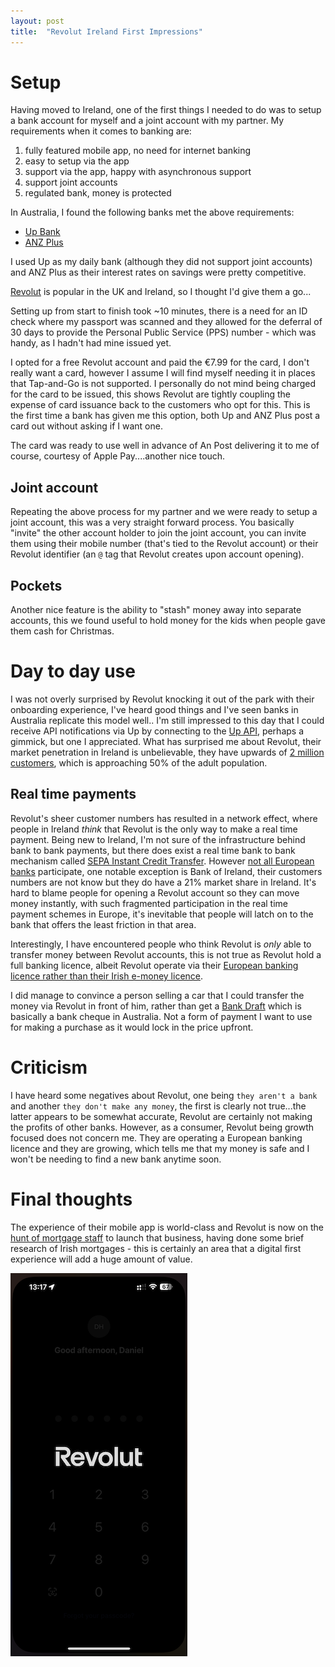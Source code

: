 ```yaml
---
layout: post
title:  "Revolut Ireland First Impressions"
---
```


# Setup

Having moved to Ireland, one of the first things I needed to do was to setup a bank account for myself and a joint account with my partner.  My requirements when it comes to banking are:

1. fully featured mobile app, no need for internet banking
1. easy to setup via the app
1. support via the app, happy with asynchronous support
1. support joint accounts
1. regulated bank, money is protected

In Australia, I found the following banks met the above requirements:

- [Up Bank](https://up.com.au)
- [ANZ Plus](https://anz.com.au/plus)

I used Up as my daily bank (although they did not support joint accounts) and ANZ Plus as their interest rates on savings were pretty competitive.

[Revolut](https://revolut.com) is popular in the UK and Ireland, so I thought I'd give them a go...

Setting up from start to finish took ~10 minutes, there is a need for an ID check where my passport was scanned and they allowed for the deferral of 30 days to provide the Personal Public Service (PPS) number - which was handy, as I hadn't had mine issued yet.

I opted for a free Revolut account and paid the €7.99 for the card, I don't really want a card, however I assume I will find myself needing it in places that Tap-and-Go is not supported.  I personally do not mind being charged for the card to be issued, this shows Revolut are tightly coupling the expense of card issuance back to the customers who opt for this.  This is the first time a bank has given me this option, both Up and ANZ Plus post a card out without asking if I want one.

The card was ready to use well in advance of An Post delivering it to me of course, courtesy of Apple Pay....another nice touch.

## Joint account

Repeating the above process for my partner and we were ready to setup a joint account, this was a very straight forward process.  You basically "invite" the other account holder to join the joint account, you can invite them using their mobile number (that's tied to the Revolut account) or their Revolut identifier (an `@` tag that Revolut creates upon account opening).

## Pockets

Another nice feature is the ability to "stash" money away into separate accounts, this we found useful to hold money for the kids when people gave them cash for Christmas. 

# Day to day use

I was not overly surprised by Revolut knocking it out of the park with their onboarding experience, I've heard good things and I've seen banks in Australia replicate this model well.. I'm still impressed to this day that I could receive API notifications via Up by connecting to the [Up API](https://api.up.com.au/getting_started), perhaps a gimmick, but one I appreciated.  What has surprised me about Revolut, their market penetration in Ireland is unbelievable, they have upwards of [2 million customers](https://www.irishtimes.com/business/2023/04/06/revolut-completes-rollout-of-irish-ibans-to-more-than-two-million-customers), which is approaching 50% of the adult population.  

## Real time payments

Revolut's sheer customer numbers has resulted in a network effect, where people in Ireland _think_ that Revolut is the only way to make a real time payment.  Being new to Ireland, I'm not sure of the infrastructure behind bank to bank payments, but there does exist a real time bank to bank mechanism called [SEPA Instant Credit Transfer](https://www.europeanpaymentscouncil.eu/what-we-do/sepa-instant-credit-transfer). However [not all European banks](https://www.ebaclearing.eu/services/rt1/participants) participate, one notable exception is Bank of Ireland, their customers numbers are not know but they do have a 21% market share in Ireland.  It's hard to blame people for opening a Revolut account so they can move money instantly, with such fragmented participation in the real time payment schemes in Europe, it's inevitable that people will latch on to the bank that offers the least friction in that area.

Interestingly, I have encountered people who think Revolut is _only_ able to transfer money between Revolut accounts, this is not true as Revolut hold a full banking licence, albeit Revolut operate via their [European banking licence rather than their Irish e-money licence](https://www.irishtimes.com/business/2023/03/01/revolut-closes-two-irish-firms-after-dropping-e-money-licence-plan).

I did manage to convince a person selling a car that I could transfer the money via Revolut in front of him, rather than get a [Bank Draft](https://www.bankofireland.com/help-centre/faq/what-is-a-bank-draft) which is basically a bank cheque in Australia.  Not a form of payment I want to use for making a purchase as it would lock in the price upfront.

# Criticism

I have heard some negatives about Revolut, one being `they aren't a bank` and another `they don't make any money`, the first is clearly not true...the latter appears to be somewhat accurate, Revolut are certainly not making the profits of other banks.  However, as a consumer, Revolut being growth focused does not concern me.  They are operating a European banking licence and they are growing, which tells me that my money is safe and I won't be needing to find a new bank anytime soon.

# Final thoughts

The experience of their mobile app is world-class and Revolut is now on the [hunt of mortgage staff](https://www.independent.ie/business/technology/revolut-set-to-enter-mortgage-market-for-first-time/a1428974064.html) to launch that business, having done some brief research of Irish mortgages - this is certainly an area that a digital first experience will add a huge amount of value.

![Revolut](/assets/4-revolut.png)